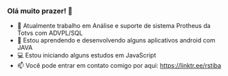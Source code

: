 ### Olá muito prazer! 👋
- :office: Atualmente trabalho em Análise e suporte de sistema Protheus da Totvs com ADVPL/SQL
- :iphone: Estou aprendendo e desenvolvendo alguns aplicativos android com JAVA
- :computer: Estou iniciando alguns estudos em JavaScript
- 📫 Você pode entrar em contato comigo por aqui: https://linktr.ee/rstiba

<!--
**rst-tec/rst-tec** is a ✨ _special_ ✨ repository because its `README.md` (this file) appears on your GitHub profile.

Here are some ideas to get you started:

- 🔭 I’m currently working on ... Suporte e analise de sistema em ADVPL/SQL       
- 🌱 I’m currently learning ... Desenvolvimento Android com Java
- 👯 I’m looking to collaborate on ...
- 🤔 I’m looking for help with ...    
- 💬 Ask me about ...   
- 📫 How to reach me: ... https://linktr.ee/rstiba
- 😄 Pronouns: ...
- ⚡ Fun fact: ...
-->
